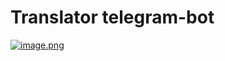 # Translator telegram-bot 
[![image.png](https://i.postimg.cc/wj36DdSz/image.png)](https://postimg.cc/nXbbtNFS)
